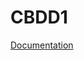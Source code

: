 # CBDD1

[Documentation](https://docs.google.com/document/d/12VrB3LD9YdXi5J7WV_WoiBCuK4zEBSDjQeqcC6nFQxE/edit?usp=sharing)
